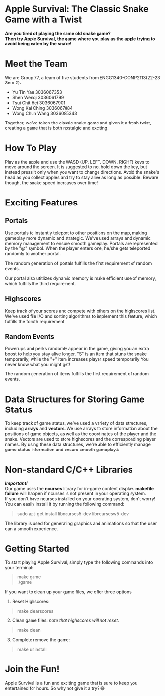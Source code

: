 # Apple Survival: The Classic Snake Game with a Twist
**Are you tired of playing the same old snake game?  
Then try Apple Survival, the game where you play as the apple trying to avoid being eaten by the snake!**

# Meet the Team
We are Group 77, a team of five students from ENGG1340-COMP2113(22-23 Sem 2):
+ Yu Tin Yau  3036067353
+ Shen Wenqi  3036061799
+ Tsui Chit Hei  3036067901
+ Wong Kai Ching  3036067884
+ Wong Chun Wang  3036085343

Together, we've taken the classic snake game and given it a fresh twist, creating a game that is both nostalgic and exciting.

# How To Play
Play as the apple and use the WASD (UP, LEFT, DOWN, RIGHT) keys to move around the screen.
It is suggested to not hold down the key, but instead press it only when you want to change directions.
Avoid the snake's head as you collect apples and try to stay alive as long as possible.
Beware though, the snake speed increases over time!

# Exciting Features
## Portals
Use portals to instantly teleport to other positions on the map, making gameplay more dynamic and strategic.
We've used arrays and dynamic memory management to ensure smooth gameplay. Portals are represented by the "@" symbol. When the player enters one,
he/she gets teleported randomly to another portal.

The random generation of portals fulfills the first requirement of random events.

Our portal also utitlizes dynamic memory is make efficient use of memory, which fulfills the third requirement.

## Highscores
Keep track of your scores and compete with others on the highscores list.
We've used file I/O and sorting algorithms to implement this feature, which fulfills the foruth requirement

## Random Events
Powerups and perks randomly appear in the game, giving you an extra boost to help you stay alive longer. 
"S" is an item that stuns the snake temporarily, while the "+" item increases player speed temporarily
You never know what you might get! 

The random generation of items fulfills the first requirement of random events.

# Data Structures for Storing Game Status
To keep track of game status, we've used a variety of data structures, including **arrays** and **vectors**. We use arrays to store information about the positions of game objects, as well as the coordinates of the player and the snake. Vectors are used to store highscores and the corresponding player names. By using these data structures, we're able to efficiently manage game status information and ensure smooth gameplay.#

# Non-standard C/C++ Libraries
***Important!***  
Our game uses the **ncurses** library for in-game content display.
**makefile failure** will happen if ncurses is not present in your operating system.  
If you don't have ncurses installed on your operating system, don't worry!
You can easily install it by running the following command:
> sudo apt-get install libncurses5-dev libncursesw5-dev

The library is used for generating graphics and animations so that the user can a smooth experience.

# Getting Started
To start playing Apple Survival, simply type the following commands into your terminal:
> make game  
> ./game

If you want to clean up your game files, we offer three options:
1. Reset Highscores:
> make clearscores

2. Clean game files: *note that highscores will not reset.*
> make clean

3. Complete remove the game:
> make uninstall

# Join the Fun!
Apple Survival is a fun and exciting game that is sure to keep you entertained for hours. 
So why not give it a try? :smile:
